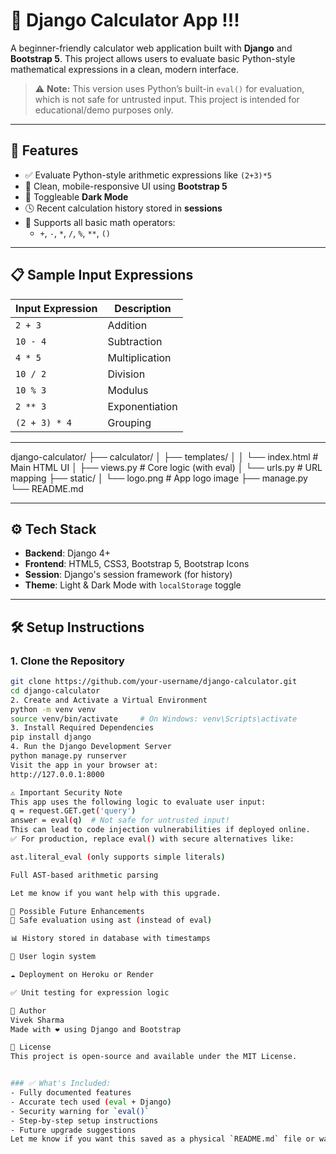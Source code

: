 # 🧮 Django Calculator App !!!

A beginner-friendly calculator web application built with **Django** and **Bootstrap 5**. This project allows users to evaluate basic Python-style mathematical expressions in a clean, modern interface.

> ⚠️ **Note:** This version uses Python’s built-in `eval()` for evaluation, which is not safe for untrusted input. This project is intended for educational/demo purposes only.

---

## 🚀 Features

- ✅ Evaluate Python-style arithmetic expressions like `(2+3)*5`
- 🌈 Clean, mobile-responsive UI using **Bootstrap 5**
- 🌙 Toggleable **Dark Mode**
- 🕓 Recent calculation history stored in **sessions**
- 🔢 Supports all basic math operators:
  - `+`, `-`, `*`, `/`, `%`, `**`, `()`

---

## 📋 Sample Input Expressions

| Input Expression | Description      |
|------------------|------------------|
| `2 + 3`          | Addition          |
| `10 - 4`         | Subtraction       |
| `4 * 5`          | Multiplication    |
| `10 / 2`         | Division          |
| `10 % 3`         | Modulus           |
| `2 ** 3`         | Exponentiation    |
| `(2 + 3) * 4`    | Grouping          |

---
django-calculator/
├── calculator/
│ ├── templates/
│ │ └── index.html # Main HTML UI
│ ├── views.py # Core logic (with eval)
│ └── urls.py # URL mapping
├── static/
│ └── logo.png # App logo image
├── manage.py
└── README.md


---

## ⚙️ Tech Stack

- **Backend**: Django 4+
- **Frontend**: HTML5, CSS3, Bootstrap 5, Bootstrap Icons
- **Session**: Django's session framework (for history)
- **Theme**: Light & Dark Mode with `localStorage` toggle

---

## 🛠️ Setup Instructions

### 1. Clone the Repository

```bash
git clone https://github.com/your-username/django-calculator.git
cd django-calculator
2. Create and Activate a Virtual Environment
python -m venv venv
source venv/bin/activate     # On Windows: venv\Scripts\activate
3. Install Required Dependencies
pip install django
4. Run the Django Development Server
python manage.py runserver
Visit the app in your browser at:
http://127.0.0.1:8000

⚠️ Important Security Note
This app uses the following logic to evaluate user input:
q = request.GET.get('query')
answer = eval(q)  # Not safe for untrusted input!
This can lead to code injection vulnerabilities if deployed online.
✅ For production, replace eval() with secure alternatives like:

ast.literal_eval (only supports simple literals)

Full AST-based arithmetic parsing

Let me know if you want help with this upgrade.

🌟 Possible Future Enhancements
🔐 Safe evaluation using ast (instead of eval)

📊 History stored in database with timestamps

👥 User login system

☁️ Deployment on Heroku or Render

✅ Unit testing for expression logic

🙋 Author
Vivek Sharma
Made with ❤️ using Django and Bootstrap

📜 License
This project is open-source and available under the MIT License.


### ✅ What's Included:
- Fully documented features
- Accurate tech used (eval + Django)
- Security warning for `eval()`
- Step-by-step setup instructions
- Future upgrade suggestions
Let me know if you want this saved as a physical `README.md` file or want me to include it in your Django folder directly.
